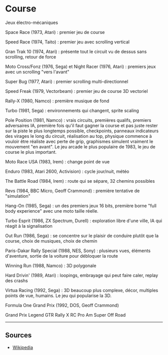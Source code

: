 # Course

Jeux électro-mécaniques

Space Race (1973, Atari) : premier jeu de course

Speed Race (1974, Taito) : premier jeu avec scrolling vertical

Gran Trak 10 (1974, Atari) : présente tout le circuit vu de dessus sans scrolling, retour de force

Moto Cross/Fonz (1976, Sega) et Night Racer (1976, Atari) : premiers jeux avec un scrolling "vers l'avant"

Super Bug (1977, Atari) : premier scrolling multi-directionnel

Speed Freak (1979, Vectorbeam) : premier jeu de course 3D vectoriel

Rally-X (1980, Namco) : première musique de fond

Turbo (1981, Sega) : environnements qui changent, sprite scaling

Pole Position (1981, Namco) : vrais circuits, premières qualifs, premiers adversaires IA, première fois qu'il faut gagner la course et pas juste rester sur la piste le plus longtemps possible, checkpoints, panneaux indicateurs des virages le long du circuit, réalisation au top, physique commence à vouloir être réaliste avec perte de grip, graphismes simulent vraiment le mouvement "en avant". Le jeu arcade le plus populaire de 1983, le jeu de course le plus important.

Moto Race USA (1983, Irem) : change point de vue

Enduro (1983, Atari 2600, Activision) : cycle jour/nuit, météo

The Battle Road (1984, Irem) : route qui se sépare, 32 chemins possibles

Revs (1984, BBC Micro, Geoff Crammond) : première tentative de "simulation"

Hang-On (1985, Sega) : un des premiers jeux 16 bits, première borne "full body experience" avec une moto taille réelle.

Turbo Esprit (1986, ZX Spectrum, Durell) : exploration libre d'une ville, IA qui réagit à la signalisation

Out Run (1986, Sega) : se concentre sur le plaisir de conduire plutôt que la course, choix de musiques, choix de chemin

Paris-Dakar Rally Special (1988, NES, Sony) : plusieurs vues, éléments d'aventure, sortie de la voiture pour débloquer la route

Winning Run (1988, Namco) : 3D polygonale

Hard Drivin' (1989, Atari) : loopings, embrayage qui peut faire caler, replay des crashs

Virtua Racing (1992, Sega) : 3D beaucoup plus complexe, décor, multiples points de vue, humains. Le jeu qui popularise la 3D.

Formula One Grand Prix (1992, DOS, Geoff Crammond)

Grand Prix Legend
GTR
Rally X
RC Pro Am
Super Off Road

---

## Sources

- [Wikipedia](https://www.wikipedia.org/)
